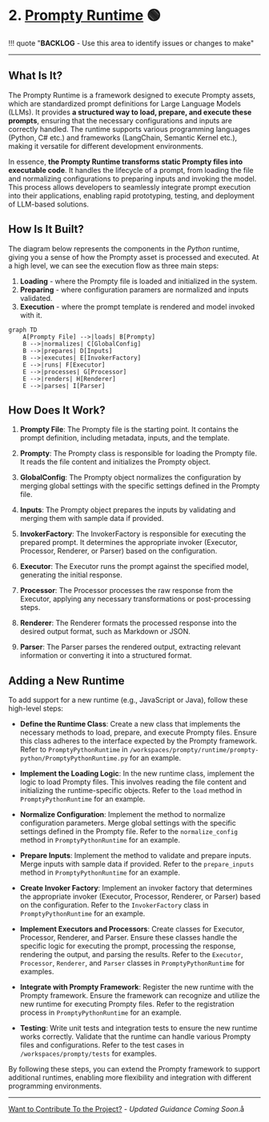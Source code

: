 # 2. [Prompty Runtime](https://www.prompty.ai/docs/guides/prompty-runtime) 🟢

!!! quote "**BACKLOG** - Use this area to identify issues or changes to make"

---


## What Is It?

The Prompty Runtime is a framework designed to execute Prompty assets, which are standardized prompt definitions for Large Language Models (LLMs). It provides **a structured way to load, prepare, and execute these prompts**, ensuring that the necessary configurations and inputs are correctly handled. The runtime supports various programming languages (Python, C# etc.) and frameworks (LangChain, Semantic Kernel etc.), making it versatile for different development environments. 

In essence, **the Prompty Runtime transforms static Prompty files into executable code**. It handles the lifecycle of a prompt, from loading the file and normalizing configurations to preparing inputs and invoking the model. This process allows developers to seamlessly integrate prompt execution into their applications, enabling rapid prototyping, testing, and deployment of LLM-based solutions.


## How Is It Built?

The diagram below represents the components in the _Python_ runtime, giving you a sense of how the Prompty asset is processed and executed. At a high level, we can see the execution flow as three main steps:

1. **Loading** - where the Prompty file is loaded and initialized in the system.
1. **Preparing** - where configuration paramers are normalized and inputs validated.
1. **Execution** - where the prompt template is rendered and model invoked with it.


```mermaid
graph TD
    A[Prompty File] -->|loads| B[Prompty]
    B -->|normalizes| C[GlobalConfig]
    B -->|prepares| D[Inputs]
    B -->|executes| E[InvokerFactory]
    E -->|runs| F[Executor]
    E -->|processes| G[Processor]
    E -->|renders| H[Renderer]
    E -->|parses| I[Parser]
```

## How Does It Work?

1. **Prompty File**: The Prompty file is the starting point. It contains the prompt definition, including metadata, inputs, and the template.

2. **Prompty**: The Prompty class is responsible for loading the Prompty file. It reads the file content and initializes the Prompty object.

3. **GlobalConfig**: The Prompty object normalizes the configuration by merging global settings with the specific settings defined in the Prompty file.

4. **Inputs**: The Prompty object prepares the inputs by validating and merging them with sample data if provided.

5. **InvokerFactory**: The InvokerFactory is responsible for executing the prepared prompt. It determines the appropriate invoker (Executor, Processor, Renderer, or Parser) based on the configuration.

6. **Executor**: The Executor runs the prompt against the specified model, generating the initial response.

7. **Processor**: The Processor processes the raw response from the Executor, applying any necessary transformations or post-processing steps.

8. **Renderer**: The Renderer formats the processed response into the desired output format, such as Markdown or JSON.

9. **Parser**: The Parser parses the rendered output, extracting relevant information or converting it into a structured format.

## Adding a New Runtime

To add support for a new runtime (e.g., JavaScript or Java), follow these high-level steps:

- **Define the Runtime Class**: Create a new class that implements the necessary methods to load, prepare, and execute Prompty files. Ensure this class adheres to the interface expected by the Prompty framework. Refer to `PromptyPythonRuntime` in `/workspaces/prompty/runtime/prompty-python/PromptyPythonRuntime.py` for an example.

- **Implement the Loading Logic**: In the new runtime class, implement the logic to load Prompty files. This involves reading the file content and initializing the runtime-specific objects. Refer to the `load` method in `PromptyPythonRuntime` for an example.

- **Normalize Configuration**: Implement the method to normalize configuration parameters. Merge global settings with the specific settings defined in the Prompty file. Refer to the `normalize_config` method in `PromptyPythonRuntime` for an example.

- **Prepare Inputs**: Implement the method to validate and prepare inputs. Merge inputs with sample data if provided. Refer to the `prepare_inputs` method in `PromptyPythonRuntime` for an example.

- **Create Invoker Factory**: Implement an invoker factory that determines the appropriate invoker (Executor, Processor, Renderer, or Parser) based on the configuration. Refer to the `InvokerFactory` class in `PromptyPythonRuntime` for an example.

- **Implement Executors and Processors**: Create classes for Executor, Processor, Renderer, and Parser. Ensure these classes handle the specific logic for executing the prompt, processing the response, rendering the output, and parsing the results. Refer to the `Executor`, `Processor`, `Renderer`, and `Parser` classes in `PromptyPythonRuntime` for examples.

- **Integrate with Prompty Framework**: Register the new runtime with the Prompty framework. Ensure the framework can recognize and utilize the new runtime for executing Prompty files. Refer to the registration process in `PromptyPythonRuntime` for an example.

- **Testing**: Write unit tests and integration tests to ensure the new runtime works correctly. Validate that the runtime can handle various Prompty files and configurations. Refer to the test cases in `/workspaces/prompty/tests` for examples.

By following these steps, you can extend the Prompty framework to support additional runtimes, enabling more flexibility and integration with different programming environments.

---
[Want to Contribute To the Project?](/docs/contributing/) - _Updated Guidance Coming Soon_.å